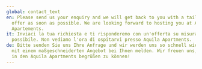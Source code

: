 ```yaml
---
global: contact_text
en: Please send us your enquiry and we will get back to you with a tailored
  offer as soon as possible. We are looking forward to hosting you at Aquila
  Apartements.
it: Inviaci la tua richiesta e ti risponderemo con un'offerta su misura il prima
  possibile. Non vediamo l'ora di ospitarvi presso Aquila Apartments.
de: Bitte senden Sie uns Ihre Anfrage und wir werden uns so schnell wie möglich
  mit einem maßgeschneiderten Angebot bei Ihnen melden. Wir freuen uns, Sie bald
  in den Aquila Apartments begrüßen zu können!
---
```

